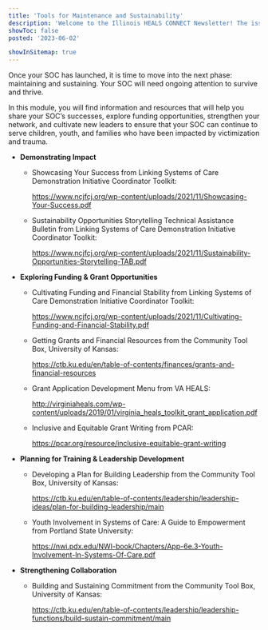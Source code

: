 ```yaml
---
title: 'Tools for Maintenance and Sustainability'
description: 'Welcome to the Illinois HEALS CONNECT Newsletter! The issue features an overview of the Illinois HEALS program, an innovative approach to service delivery, and a program demonstration project update.'
showToc: false
posted: '2023-06-02'

showInSitemap: true
---
```


Once your SOC has launched, it is time to move into the next phase: maintaining and sustaining. Your SOC will need ongoing attention to survive and thrive.

In this module, you will find information and resources that will help you share your SOC’s successes, explore funding opportunities, strengthen your network, and cultivate new leaders to ensure that your SOC can continue to serve children, youth, and families who have been impacted by victimization and trauma.

- **Demonstrating Impact**

  - Showcasing Your Success from Linking Systems of Care Demonstration Initiative Coordinator Toolkit:

    https://www.ncjfcj.org/wp-content/uploads/2021/11/Showcasing-Your-Success.pdf

  - Sustainability Opportunities Storytelling Technical Assistance Bulletin from Linking Systems of Care Demonstration Initiative Coordinator Toolkit:

    https://www.ncjfcj.org/wp-content/uploads/2021/11/Sustainability-Opportunities-Storytelling-TAB.pdf

- **Exploring Funding & Grant Opportunities**

  - Cultivating Funding and Financial Stability from Linking Systems of Care Demonstration Initiative Coordinator Toolkit:

    https://www.ncjfcj.org/wp-content/uploads/2021/11/Cultivating-Funding-and-Financial-Stability.pdf

  - Getting Grants and Financial Resources from the Community Tool Box, University of Kansas:

    https://ctb.ku.edu/en/table-of-contents/finances/grants-and-financial-resources

  - Grant Application Development Menu from VA HEALS:

    http://virginiaheals.com/wp-content/uploads/2019/01/virginia_heals_toolkit_grant_application.pdf

  - Inclusive and Equitable Grant Writing from PCAR:

    https://pcar.org/resource/inclusive-equitable-grant-writing

- **Planning for Training & Leadership Development**

  - Developing a Plan for Building Leadership from the Community Tool Box, University of Kansas:

    https://ctb.ku.edu/en/table-of-contents/leadership/leadership-ideas/plan-for-building-leadership/main

  - Youth Involvement in Systems of Care: A Guide to Empowerment from Portland State University:

    https://nwi.pdx.edu/NWI-book/Chapters/App-6e.3-Youth-Involvement-In-Systems-Of-Care.pdf

- **Strengthening Collaboration**

  - Building and Sustaining Commitment from the Community Tool Box, University of Kansas:

    https://ctb.ku.edu/en/table-of-contents/leadership/leadership-functions/build-sustain-commitment/main
